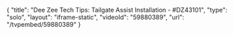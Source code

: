 {
    "title": "Dee Zee Tech Tips: Tailgate Assist Installation - #DZ43101",
    "type": "solo",
    "layout": "iframe-static",
    "videoId": "59880389",
    "url": "\/tvpembed\/59880389"
}